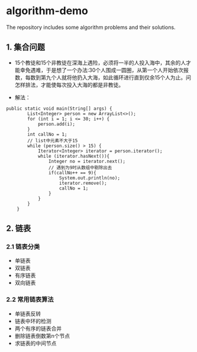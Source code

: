 # algorithm-demo
The repository includes some algorithm problems and their solutions.

## 1. 集合问题

- 15个教徒和15个非教徒在深海上遇险，必须将一半的人投入海中，其余的人才能幸免遇难，于是想了一个办法:30个人围成一圆圈，从第一个人开始依次报数，每数到第九个人就将他扔入大海，如此循环进行直到仅余15个人为止。问怎样排法，才能使每次投入大海的都是非教徒。

- 解法：

```
public static void main(String[] args) {
        List<Integer> person = new ArrayList<>();
        for (int i = 1; i <= 30; i++) {
            person.add(i);
        }
        int callNo = 1;
        // list中元素不大于15
        while (person.size() > 15) {
            Iterator<Integer> iterator = person.iterator();
            while (iterator.hasNext()){
                Integer no = iterator.next();
                // 遇到为9时从数组中剔除出去
                if(callNo++ == 9){
                    System.out.println(no);
                    iterator.remove();
                    callNo = 1;
                }
            }
        }
    }
```
## 2. 链表
### 2.1 链表分类
 - 单链表
 - 双链表
 - 有序链表
 - 双向链表
### 2.2 常用链表算法
 - 单链表反转
 - 链表中环的检测
 - 两个有序的链表合并
 - 删除链表倒数第n个节点
 - 求链表的中间节点



